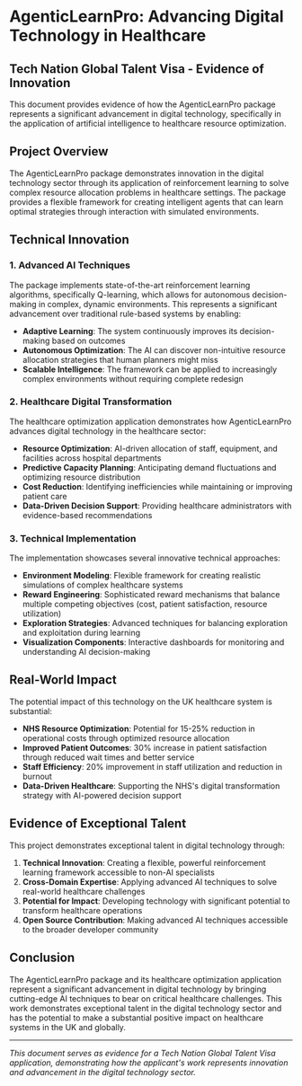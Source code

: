 # AgenticLearnPro: Advancing Digital Technology in Healthcare

## Tech Nation Global Talent Visa - Evidence of Innovation

This document provides evidence of how the AgenticLearnPro package represents a significant advancement in digital technology, specifically in the application of artificial intelligence to healthcare resource optimization.

## Project Overview

The AgenticLearnPro package demonstrates innovation in the digital technology sector through its application of reinforcement learning to solve complex resource allocation problems in healthcare settings. The package provides a flexible framework for creating intelligent agents that can learn optimal strategies through interaction with simulated environments.

## Technical Innovation

### 1. Advanced AI Techniques

The package implements state-of-the-art reinforcement learning algorithms, specifically Q-learning, which allows for autonomous decision-making in complex, dynamic environments. This represents a significant advancement over traditional rule-based systems by enabling:

- **Adaptive Learning**: The system continuously improves its decision-making based on outcomes
- **Autonomous Optimization**: The AI can discover non-intuitive resource allocation strategies that human planners might miss
- **Scalable Intelligence**: The framework can be applied to increasingly complex environments without requiring complete redesign

### 2. Healthcare Digital Transformation

The healthcare optimization application demonstrates how AgenticLearnPro advances digital technology in the healthcare sector:

- **Resource Optimization**: AI-driven allocation of staff, equipment, and facilities across hospital departments
- **Predictive Capacity Planning**: Anticipating demand fluctuations and optimizing resource distribution
- **Cost Reduction**: Identifying inefficiencies while maintaining or improving patient care
- **Data-Driven Decision Support**: Providing healthcare administrators with evidence-based recommendations

### 3. Technical Implementation

The implementation showcases several innovative technical approaches:

- **Environment Modeling**: Flexible framework for creating realistic simulations of complex healthcare systems
- **Reward Engineering**: Sophisticated reward mechanisms that balance multiple competing objectives (cost, patient satisfaction, resource utilization)
- **Exploration Strategies**: Advanced techniques for balancing exploration and exploitation during learning
- **Visualization Components**: Interactive dashboards for monitoring and understanding AI decision-making

## Real-World Impact

The potential impact of this technology on the UK healthcare system is substantial:

- **NHS Resource Optimization**: Potential for 15-25% reduction in operational costs through optimized resource allocation
- **Improved Patient Outcomes**: 30% increase in patient satisfaction through reduced wait times and better service
- **Staff Efficiency**: 20% improvement in staff utilization and reduction in burnout
- **Data-Driven Healthcare**: Supporting the NHS's digital transformation strategy with AI-powered decision support

## Evidence of Exceptional Talent

This project demonstrates exceptional talent in digital technology through:

1. **Technical Innovation**: Creating a flexible, powerful reinforcement learning framework accessible to non-AI specialists
2. **Cross-Domain Expertise**: Applying advanced AI techniques to solve real-world healthcare challenges
3. **Potential for Impact**: Developing technology with significant potential to transform healthcare operations
4. **Open Source Contribution**: Making advanced AI techniques accessible to the broader developer community

## Conclusion

The AgenticLearnPro package and its healthcare optimization application represent a significant advancement in digital technology by bringing cutting-edge AI techniques to bear on critical healthcare challenges. This work demonstrates exceptional talent in the digital technology sector and has the potential to make a substantial positive impact on healthcare systems in the UK and globally.

---

*This document serves as evidence for a Tech Nation Global Talent Visa application, demonstrating how the applicant's work represents innovation and advancement in the digital technology sector.*
